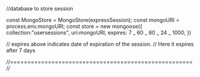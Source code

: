 //database to store session

const MongoStore = MongoStore(expressSession);
const mongoURI = process.env.mongoURI;
const store = new mongoose({
collection:"usersessions",
uri:mongoURI,
expires: 7 _ 60 _ 60 _ 24 _ 1000,
})

// expires above indicates date of expiration of the session.
// Here it expires after 7 days

//=====================================================//

